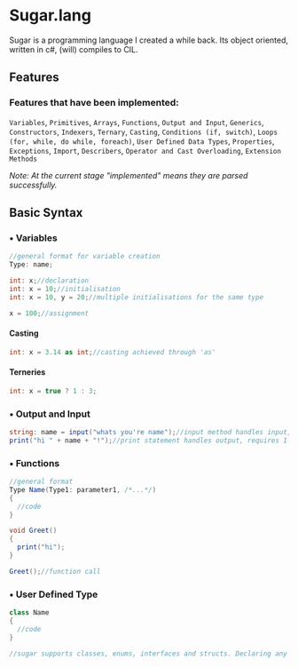 # Sugar.lang
Sugar is a programming language I created a while back. Its object oriented, written in c#, (will) compiles to CIL.

## Features

### Features that have been implemented: 
`Variables`, `Primitives`, `Arrays`, `Functions`, `Output and Input`, `Generics`, `Constructors`, `Indexers`, `Ternary`, `Casting`, `Conditions (if, switch)`, `Loops (for, while, do while, foreach)`, `User Defined Data Types`, `Properties`, `Exceptions`, `Import`, `Describers`,
`Operator and Cast Overloading`, `Extension Methods`

*Note: At the current stage "implemented" means they are parsed successfully.*

## Basic Syntax

### • Variables
```cs
//general format for variable creation
Type: name;

int: x;//declaration
int: x = 10;//initialisation
int: x = 10, y = 20;//multiple initialisations for the same type

x = 100;//assignment
```

#### Casting
```cs
int: x = 3.14 as int;//casting achieved through 'as'
```

#### Terneries
```cs
int: x = true ? 1 : 3;
```

### • Output and Input
```cs
string: name = input("whats you're name");//input method handles input, string parameter optional
print("hi " + name + "!");//print statement handles output, requires 1 parameter
```

### • Functions
```cs
//general format
Type Name(Type1: parameter1, /*...*/)
{
  //code
}

void Greet()
{
  print("hi");
}

Greet();//function call
```

### • User Defined Type
```cs
class Name
{
  //code
}

//sugar supports classes, enums, interfaces and structs. Declaring any of the previous 3 requires swapping out class for their respective keywords.
```
